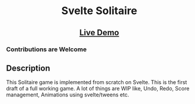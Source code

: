<h1 align="center">Svelte Solitaire</h1>
<p align="center">
</p>

<h2 align="center"><a  href="https://svelte-solitaire.singhalankur.com">Live Demo</a></h2>

### Contributions are Welcome

## Description

This Solitaire game is implemented from scratch on Svelte. This is the first draft of a full working game. A lot of things are WIP like, Undo, Redo, Score management, Animations using svelte/tweens etc.
